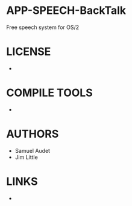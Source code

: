 APP-SPEECH-BackTalk
===================

Free speech system for OS/2


LICENSE
===============
* 

COMPILE TOOLS
===============
* 

AUTHORS
===============
* Samuel Audet
* Jim Little

LINKS
===============
* 
